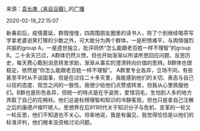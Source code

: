 来源：[袁长庚（来自豆瓣）](https://www.douban.com/people/yuanchanggeng/)的[广播](https://www.douban.com/people/yuanchanggeng/status/2821484165/)


2020-02-19_22:15:07


新春前后，疫情蔓延，群情惶惶，四周围朋友圈里的读书人，除了个别继续喝茶写字拿老婆说笑打镲的少数之外，可大致分为两个群体，一是积愤难平，与舆情强烈共振的group A，一是遗世独立，批评同侪“怎么能跟老百姓一样不理智”的group B。二十余天已过，A群体仍然义愤，但也开始渐渐以所读所思回应问题、反思历史，每天费心甄别消息转发求助，渐渐从事实的澄清转向价值的思辨。B群体也很稳定，依然是“你怎么能跟老百姓一样不理智”。
A群里专业各异，立场不同，有些甚至平时从不谈国事，但是在过往二十多天里，我能感到他们的关切、表态与自己以往的态度、观念之间的一致性。我很少给他们点赞或转发，但我从心里佩服他们。B群也是形色各异，但统一的特点是在乎姿势，爱惜羽毛，生怕到人多的地方弄脏了自己的花棉袄。他们总是标榜理智和知识的冷静客观，但也只是拿自己注解之后的康德卢梭吓唬人。思想界在后911时代关于知识分子与危机、变革的一轮又一轮反思，他们不知道也不关心。坦率地说，我是有偏见，我觉得恰恰是以他们的标准评判，他们根本没资格讨论问题。
